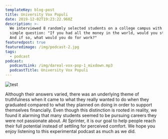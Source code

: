 ```yaml
---
templateKey: blog-post
title: University Vox Populi
date: 2019-12-02T19:23:22.960Z
description: >-
  We interviewed 8 randomly selected students on a college campus with one
  simple question: "If you had all the money in the world, would you still work?
  And if so, what would you do for work?"
featuredpost: true
featuredimage: /img/podcast-2.jpg
tags:
  - podcast
podcast:
  podcastLink: /img/dareal-vox-pop-1_mixdown.mp3
  podcastTitle: University Vox Populi
---
```

![test](/img/podcast-2.jpg "test")

Although their answers varied, there was an underlying theme of truthfulness when it came to what they really wanted to do when they graduated compared to what they planned on doing in order to support themselves financially. Even though this distinction is rooted in reality, we found it alarming that many students seemed to be pursuing careers they were not passionate about. At Sprinter, it is our goal to help people reach their full potential instead of settling for perceived comfort. We hope you enjoy listening to this experimental podcast as much as we did.
